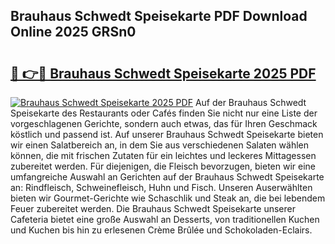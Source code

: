 ## Brauhaus Schwedt Speisekarte PDF Download Online 2025 GRSn0

# <h2><a href="http://gccyc5.nevu.top/?p=Brauhaus+Schwedt+Speisekarte">🔗 👉🔴 Brauhaus Schwedt Speisekarte 2025 PDF</a></h2>

[![Brauhaus Schwedt Speisekarte 2025 PDF](https://i.imgur.com/dBaPXMq.png)](http://gccyc5.nevu.top/?p=Brauhaus+Schwedt+Speisekarte)
Auf der Brauhaus Schwedt Speisekarte des Restaurants oder Cafés finden Sie nicht nur eine Liste der vorgeschlagenen Gerichte, sondern auch etwas, das für Ihren Geschmack köstlich und passend ist. Auf unserer Brauhaus Schwedt Speisekarte bieten wir einen Salatbereich an, in dem Sie aus verschiedenen Salaten wählen können, die mit frischen Zutaten für ein leichtes und leckeres Mittagessen zubereitet werden. Für diejenigen, die Fleisch bevorzugen, bieten wir eine umfangreiche Auswahl an Gerichten auf der Brauhaus Schwedt Speisekarte an: Rindfleisch, Schweinefleisch, Huhn und Fisch. Unseren Auserwählten bieten wir Gourmet-Gerichte wie Schaschlik und Steak an, die bei lebendem Feuer zubereitet werden. Die Brauhaus Schwedt Speisekarte unserer Cafeteria bietet eine große Auswahl an Desserts, von traditionellen Kuchen und Kuchen bis hin zu erlesenen Crème Brûlée und Schokoladen-Eclairs.
